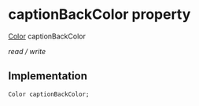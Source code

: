 


# captionBackColor property






[Color](https://api.flutter.dev/flutter/dart-ui/Color-class.html) captionBackColor
  
_read / write_






## Implementation

```dart
Color captionBackColor;


```







